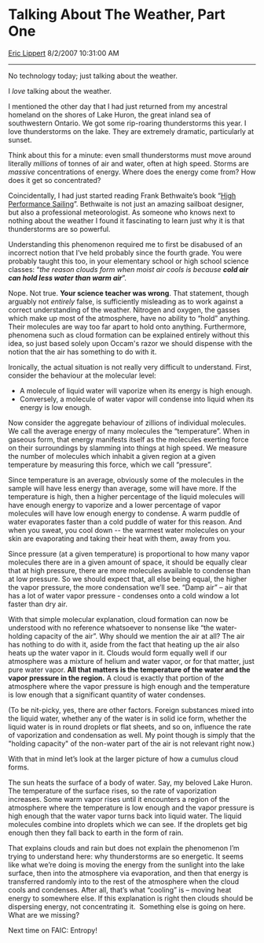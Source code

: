 <div id="page">

# Talking About The Weather, Part One

[Eric Lippert](https://social.msdn.microsoft.com/profile/Eric%20Lippert) 8/2/2007 10:31:00 AM

-----

<div id="content">

<div class="mine">

No technology today; just talking about the weather.

I *love* talking about the weather.

I mentioned the other day that I had just returned from my ancestral homeland on the shores of Lake Huron, the great inland sea of southwestern Ontario. We got some rip-roaring thunderstorms this year. I love thunderstorms on the lake. They are extremely dramatic, particularly at sunset.

Think about this for a minute: even small thunderstorms must move around literally *millions* of tonnes of air and water, often at high speed. Storms are *massive* concentrations of energy. Where does the energy come from? How does it get so concentrated?

Coincidentally, I had just started reading Frank Bethwaite’s book “[High Performance Sailing](http://www.amazon.com/High-Performance-Sailing-Frank-Bethwaite/dp/0070057990)”. Bethwaite is not just an amazing sailboat designer, but also a professional meteorologist. As someone who knows next to nothing about the weather I found it fascinating to learn just why it is that thunderstorms are so powerful.

Understanding this phenomenon required me to first be disabused of an incorrect notion that I’ve held probably since the fourth grade. You were probably taught this too, in your elementary school or high school science classes: “*the reason clouds form when moist air cools is because **cold air can hold less water than warm air***”.

Nope. Not true. **Your science teacher was wrong**. That statement, though arguably not *entirely* false, is sufficiently misleading as to work against a correct understanding of the weather. Nitrogen and oxygen, the gasses which make up most of the atmosphere, have no ability to “hold” anything. Their molecules are way too far apart to hold onto anything. Furthermore, phenomena such as cloud formation can be explained entirely without this idea, so just based solely upon Occam's razor we should dispense with the notion that the air has something to do with it.

Ironically, the actual situation is not really very difficult to understand. First, consider the behaviour at the molecular level:

  - A molecule of liquid water will vaporize when its energy is high enough.
  - Conversely, a molecule of water vapor will condense into liquid when its energy is low enough.

Now consider the aggregate behaviour of zillions of individual molecules. We call the average energy of many molecules the “temperature”. When in gaseous form, that energy manifests itself as the molecules exerting force on their surroundings by slamming into things at high speed. We measure the number of molecules which inhabit a given region at a given temperature by measuring this force, which we call “pressure”.

Since temperature is an average, obviously some of the molecules in the sample will have less energy than average, some will have more. If the temperature is high, then a higher percentage of the liquid molecules will have enough energy to vaporize and a lower percentage of vapor molecules will have low enough energy to condense. A warm puddle of water evaporates faster than a cold puddle of water for this reason. And when you sweat, you cool down -- the warmest water molecules on your skin are evaporating and taking their heat with them, away from you.

Since pressure (at a given temperature) is proportional to how many vapor molecules there are in a given amount of space, it should be equally clear that at high pressure, there are more molecules available to condense than at low pressure. So we should expect that, all else being equal, the higher the vapor pressure, the more condensation we’ll see. “Damp air” – air that has a lot of water vapor pressure - condenses onto a cold window a lot faster than dry air.

With that simple molecular explanation, cloud formation can now be understood with no reference whatsoever to nonsense like “the water-holding capacity of the air”. Why should we mention the air at all? The air has nothing to do with it, aside from the fact that heating up the air also heats up the water vapor in it. Clouds would form equally well if our atmosphere was a mixture of helium and water vapor, or for that matter, just pure water vapor. **All that matters is the temperature of the water and the vapor pressure in the region.** A cloud is exactly that portion of the atmosphere where the vapor pressure is high enough and the temperature is low enough that a significant quantity of water condenses.

(To be nit-picky, yes, there are other factors. Foreign substances mixed into the liquid water, whether any of the water is in solid ice form, whether the liquid water is in round droplets or flat sheets, and so on, influence the rate of vaporization and condensation as well. My point though is simply that the "holding capacity" of the non-water part of the air is not relevant right now.)

With that in mind let’s look at the larger picture of how a cumulus cloud forms.

The sun heats the surface of a body of water. Say, my beloved Lake Huron. The temperature of the surface rises, so the rate of vaporization increases. Some warm vapor rises until it encounters a region of the atmosphere where the temperature is low enough and the vapor pressure is high enough that the water vapor turns back into liquid water. The liquid molecules combine into droplets which we can see. If the droplets get big enough then they fall back to earth in the form of rain.

That explains clouds and rain but does not explain the phenomenon I’m trying to understand here: why thunderstorms are so energetic. It seems like what we’re doing is moving the energy from the sunlight into the lake surface, then into the atmosphere via evaporation, and then that energy is transferred randomly into to the rest of the atmosphere when the cloud cools and condenses. After all, that’s what “cooling” is – moving heat energy to somewhere else. If this explanation is right then clouds should be dispersing energy, not concentrating it.  Something else is going on here. What are we missing?

Next time on FAIC: Entropy\!

</div>

</div>

</div>

